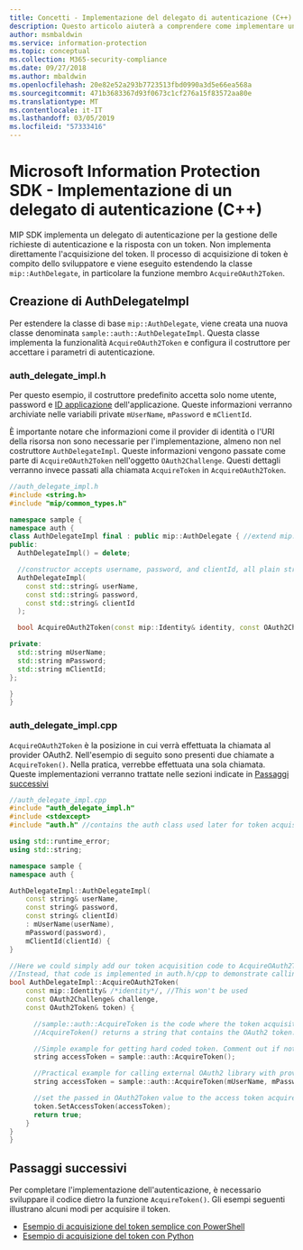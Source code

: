 ```yaml
---
title: Concetti - Implementazione del delegato di autenticazione (C++)
description: Questo articolo aiuterà a comprendere come implementare un delegato di autenticazione in C++.
author: msmbaldwin
ms.service: information-protection
ms.topic: conceptual
ms.collection: M365-security-compliance
ms.date: 09/27/2018
ms.author: mbaldwin
ms.openlocfilehash: 20e82e52a293b7723513fbd0990a3d5e66ea568a
ms.sourcegitcommit: 471b3683367d93f0673c1cf276a15f83572aa80e
ms.translationtype: MT
ms.contentlocale: it-IT
ms.lasthandoff: 03/05/2019
ms.locfileid: "57333416"
---
```

# <a name="microsoft-information-protection-sdk---implementing-an-authentication-delegate-c"></a>Microsoft Information Protection SDK - Implementazione di un delegato di autenticazione (C++)

MIP SDK implementa un delegato di autenticazione per la gestione delle richieste di autenticazione e la risposta con un token. Non implementa direttamente l'acquisizione del token. Il processo di acquisizione di token è compito dello sviluppatore e viene eseguito estendendo la classe `mip::AuthDelegate`, in particolare la funzione membro `AcquireOAuth2Token`.

## <a name="building-authdelegateimpl"></a>Creazione di AuthDelegateImpl

Per estendere la classe di base `mip::AuthDelegate`, viene creata una nuova classe denominata `sample::auth::AuthDelegateImpl`. Questa classe implementa la funzionalità `AcquireOAuth2Token` e configura il costruttore per accettare i parametri di autenticazione.

### <a name="authdelegateimplh"></a>auth_delegate_impl.h

Per questo esempio, il costruttore predefinito accetta solo nome utente, password e [ID applicazione](/azure/active-directory/develop/developer-glossary#application-id-client-id) dell'applicazione. Queste informazioni verranno archiviate nelle variabili private `mUserName`, `mPassword` e `mClientId`.

È importante notare che informazioni come il provider di identità o l'URI della risorsa non sono necessarie per l'implementazione, almeno non nel costruttore `AuthDelegateImpl`. Queste informazioni vengono passate come parte di `AcquireOAuth2Token` nell'oggetto `OAuth2Challenge`. Questi dettagli verranno invece passati alla chiamata `AcquireToken` in `AcquireOAuth2Token`.

```cpp
//auth_delegate_impl.h
#include <string.h>
#include "mip/common_types.h"

namespace sample {
namespace auth {
class AuthDelegateImpl final : public mip::AuthDelegate { //extend mip::AuthDelegate base class
public:
  AuthDelegateImpl() = delete;

  //constructor accepts username, password, and clientId, all plain strings.
  AuthDelegateImpl(
    const std::string& userName,
    const std::string& password,
    const std::string& clientId
  );

  bool AcquireOAuth2Token(const mip::Identity& identity, const OAuth2Challenge& challenge, OAuth2Token& token) override;

private:
  std::string mUserName;
  std::string mPassword;
  std::string mClientId;
};

}
}
```

### <a name="authdelegateimplcpp"></a>auth_delegate_impl.cpp

`AcquireOAuth2Token` è la posizione in cui verrà effettuata la chiamata al provider OAuth2. Nell'esempio di seguito sono presenti due chiamate a `AcquireToken()`. Nella pratica, verrebbe effettuata una sola chiamata. Queste implementazioni verranno trattate nelle sezioni indicate in [Passaggi successivi](#next-steps)

```cpp
//auth_delegate_impl.cpp
#include "auth_delegate_impl.h"
#include <stdexcept>
#include "auth.h" //contains the auth class used later for token acquisition

using std::runtime_error;
using std::string;

namespace sample {
namespace auth {

AuthDelegateImpl::AuthDelegateImpl(
    const string& userName,
    const string& password,
    const string& clientId)
    : mUserName(userName),
    mPassword(password),
    mClientId(clientId) {
}

//Here we could simply add our token acquisition code to AcquireOAuth2Token
//Instead, that code is implemented in auth.h/cpp to demonstrate calling an external library
bool AuthDelegateImpl::AcquireOAuth2Token(
    const mip::Identity& /*identity*/, //This won't be used
    const OAuth2Challenge& challenge,
    const OAuth2Token& token) {

      //sample::auth::AcquireToken is the code where the token acquisition routine is implemented.
      //AcquireToken() returns a string that contains the OAuth2 token.

      //Simple example for getting hard coded token. Comment out if not used.
      string accessToken = sample::auth::AcquireToken();

      //Practical example for calling external OAuth2 library with provided authentication details.
      string accessToken = sample::auth::AcquireToken(mUserName, mPassword, mClientId, challenge.GetAuthority(), challenge.GetResource());  

      //set the passed in OAuth2Token value to the access token acquired by our provider
      token.SetAccessToken(accessToken);
      return true;
    }
}
}
```

## <a name="next-steps"></a>Passaggi successivi

Per completare l'implementazione dell'autenticazione, è necessario sviluppare il codice dietro la funzione `AcquireToken()`. Gli esempi seguenti illustrano alcuni modi per acquisire il token.

- [Esempio di acquisizione del token semplice con PowerShell](concept-authentication-acquire-token-ps.md)
- [Esempio di acquisizione del token con Python](concept-authentication-acquire-token-py.md)
